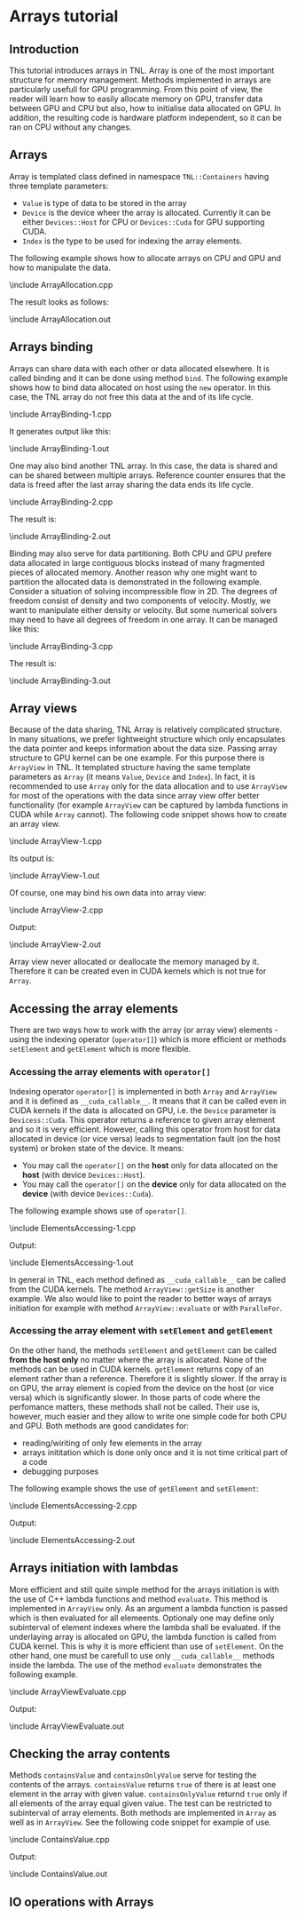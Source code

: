 # Arrays tutorial

## Introduction

This tutorial introduces arrays in TNL. Array is one of the most important structure for memory management. Methods implemented in arrays are particularly usefull for GPU programming. From this point of view, the reader will learn how to easily allocate memory on GPU, transfer data between GPU and CPU but also, how to initialise data allocated on GPU. In addition, the resulting code is hardware platform independent, so it can be ran on CPU without any changes.

## Arrays

Array is templated class defined in namespace ```TNL::Containers``` having three template parameters:

* ```Value``` is type of data to be stored in the array
* ```Device``` is the device wheer the array is allocated. Currently it can be either ```Devices::Host``` for CPU or ```Devices::Cuda``` for GPU supporting CUDA.
* ```Index``` is the type to be used for indexing the array elements.

The following example shows how to allocate arrays on CPU and GPU and how to manipulate the data.

\include ArrayAllocation.cpp

The result looks as follows:

\include ArrayAllocation.out


## Arrays binding

Arrays can share data with each other or data allocated elsewhere. It is called binding and it can be done using method ```bind```. The following example shows how to bind data allocated on host using the ```new``` operator. In this case, the TNL array do not free this data at the and of its life cycle.

\include ArrayBinding-1.cpp

It generates output like this:

\include ArrayBinding-1.out

One may also bind another TNL array. In this case, the data is shared and can be shared between multiple arrays. Reference counter ensures that the data is freed after the last array sharing the data ends its life cycle. 

\include ArrayBinding-2.cpp

The result is:

\include ArrayBinding-2.out

Binding may also serve for data partitioning. Both CPU and GPU prefere data allocated in large contiguous blocks instead of many fragmented pieces of allocated memory. Another reason why one might want to partition the allocated data is demonstrated in the following example. Consider a situation of solving incompressible flow in 2D. The degrees of freedom consist of density and two components of velocity. Mostly, we want to manipulate either density or velocity. But some numerical solvers may need to have all degrees of freedom in one array. It can be managed like this:

\include ArrayBinding-3.cpp

The result is:

\include ArrayBinding-3.out


## Array views

Because of the data sharing, TNL Array is relatively complicated structure. In many situations, we prefer lightweight structure which only encapsulates the data pointer and keeps information about the data size. Passing array structure to GPU kernel can be one example. For this purpose there is ```ArrayView``` in TNL. It templated structure having the same template parameters as ```Array``` (it means ```Value```, ```Device``` and ```Index```). In fact, it is recommended to use ```Array``` only for the data allocation and to use ```ArrayView``` for most of the operations with the data since array view offer better functionality (for example ```ArrayView``` can be captured by lambda functions in CUDA while ```Array``` cannot). The following code snippet shows how to create an array view.

\include ArrayView-1.cpp

Its output is:

\include ArrayView-1.out

Of course, one may bind his own data into array view:

\include ArrayView-2.cpp

Output:

\include ArrayView-2.out

Array view never allocated or deallocate the memory managed by it. Therefore it can be created even in CUDA kernels which is not true for ```Array```.

## Accessing the array elements

There are two ways how to work with the array (or array view) elements - using the indexing operator (```operator[]```) which is more efficient or methods ```setElement``` and ```getElement``` which is more flexible.

### Accessing the array elements with ```operator[]```

Indexing operator ```operator[]``` is implemented in both ```Array``` and ```ArrayView``` and it is defined as ```__cuda_callable__```. It means that it can be called even in CUDA kernels if the data is allocated on GPU, i.e. the ```Device``` parameter is ```Devicess::Cuda```. This operator returns a reference to given array element and so it is very efficient. However, calling this operator from host for data allocated in device (or vice versa) leads to segmentation fault (on the host system) or broken state of the device. It means:

* You may call the ```operator[]``` on the **host** only for data allocated on the **host** (with device ```Devices::Host```).
* You may call the ```operator[]``` on the **device** only for data allocated on the **device** (with device ```Devices::Cuda```).

The following example shows use of ```operator[]```.

\include ElementsAccessing-1.cpp

Output:

\include ElementsAccessing-1.out

In general in TNL, each method defined as ```__cuda_callable__``` can be called from the CUDA kernels. The method ```ArrayView::getSize``` is another example. We also would like to point the reader to better ways of arrays initiation for example with method ```ArrayView::evaluate``` or with ```ParalleFor```.

### Accessing the array element with ```setElement``` and ```getElement```

On the other hand, the methods ```setElement``` and ```getElement``` can be called **from the host only** no matter where the array is allocated. None of the methods can be used in CUDA kernels. ```getElement``` returns copy of an element rather than a reference. Therefore it is slightly slower. If the array is on GPU, the array element is copied from the device on the host (or vice versa) which is significantly slower. In those parts of code where the perfomance matters, these methods shall not be called. Their use is, however, much easier and they allow to write one simple code for both CPU and GPU. Both methods are good candidates for:

* reading/wiriting of only few elements in the array
* arrays inititation which is done only once and it is not time critical part of a code
* debugging purposes

The following example shows the use of ```getElement``` and ```setElement```:

\include ElementsAccessing-2.cpp

Output:

\include ElementsAccessing-2.out

## Arrays initiation with lambdas

More eifficient and still quite simple method for the arrays initiation is with the use of C++ lambda functions and method ```evaluate```. This method is implemented in ```ArrayView``` only. As an argument a lambda function is passed which is then evaluated for all elemeents. Optionaly one may define only subinterval of element indexes where the lambda shall be evaluated. If the underlaying array is allocated on GPU, the lambda function is called from CUDA kernel. This is why it is more efficient than use of ```setElement```. On the other hand, one must be carefull to use only ```__cuda_callable__``` methods inside the lambda. The use of the method ```evaluate``` demonstrates the following example.

\include ArrayViewEvaluate.cpp

Output:

\include ArrayViewEvaluate.out

## Checking the array contents

Methods ```containsValue``` and ```containsOnlyValue``` serve for testing the contents of the arrays. ```containsValue``` returns ```true``` of there is at least one element in the array with given value. ```containsOnlyValue``` returnd ```true``` only if all elements of the array equal given value. The test can be restricted to subinterval of array elements. Both methods are implemented in ```Array``` as well as in ```ArrayView```. See the following code snippet for example of use.

\include ContainsValue.cpp

Output:

\include ContainsValue.out

## IO operations with Arrays


